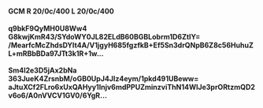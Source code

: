#### GCM R 20/0c/400 L 20/0c/400
**q9bkF9QyMH0U8Ww4**<br/>**G8kwjKmR43/SYdoWY0JL82ELdB60BGBLobrm1D6ZtIY=**<br/>**/MearfcMcZhdsDYIt4A/V1jgyH685fgzfkB+Ef5Sn3drQNpB6Z8c56HuhuZL+mRBbBDa97JTt3k1R+1w...**<br/><br/>
**Sm4l2e3D5jAx2bNa**<br/>**363JueK4ZrsnbM/oGB0UpJ4JIz4eym/1pkd491UBeww=**<br/>**aJtuXCf2FLro6xUxQAHyy1lnjv6mdPPUZminzviThN14WlJe3prORtzmQD2v6o6/A0nVVCV1GV0/6YgR...**